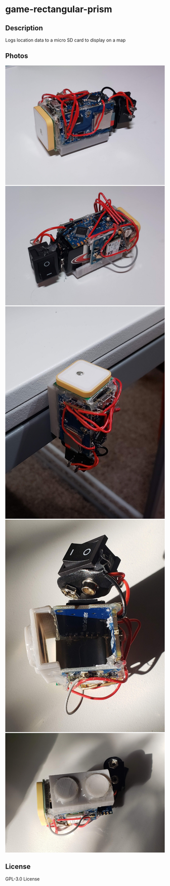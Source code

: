 # game-rectangular-prism
## Description
Logs location data to a micro SD card to display on a map
## Photos
![Location tracker with GPS antenna, Arduino Nano, and Micro SD card reader visible](Photos/20210330_200040.jpg)
![Location tracker with GPS reciever, Arduino Nano, power switch, and part of the 9v battery visible](Photos/20210330_200054.jpg)
![Location tracker magnetized to the side of a metal table](Photos/20210330_200158.jpg)
![Inside of location tracker with 9v battery removed](Photos/20210331_175213.jpg)
![Magnets on location tracker covered by 3d printed case](Photos/20210331_175625.jpg)
## License
GPL-3.0 License
